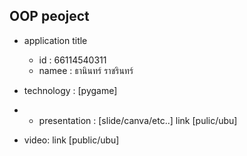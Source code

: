 ## OOP peoject 

 - application title
    * id : 66114540311
    * namee : ธานินทร์ ราชรินทร์ 

- technology : [pygame]

- * presentation : [slide/canva/etc..] link [pulic/ubu]
* video: link [public/ubu]
